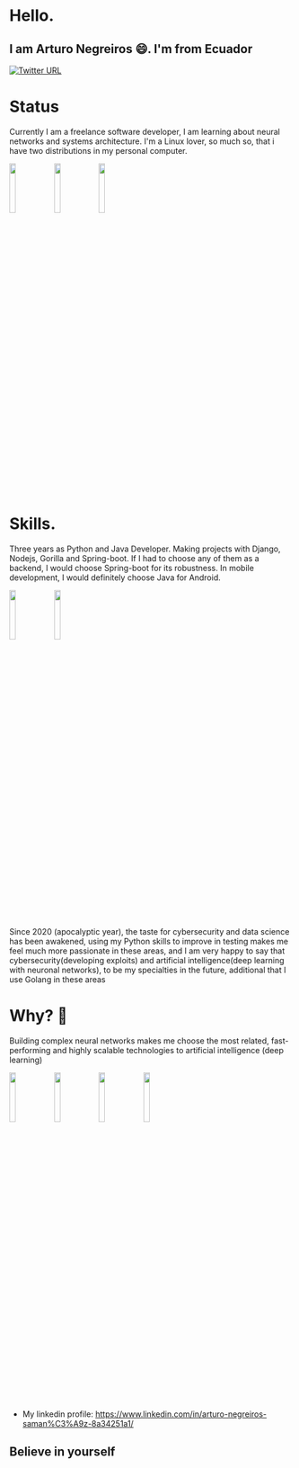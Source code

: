 
<strong>Hello.</strong>
=======

<h2>I am Arturo Negreiros 😄. I'm from Ecuador</h2>

[![Twitter URL](https://img.shields.io/twitter/url?style=social&url=https%3A%2F%2Ftwitter.com%2FDevTuron)](https://twitter.com/DevTuron)

<strong>Status</strong>
=======

Currently I am a freelance software developer, I am learning about neural networks and systems architecture. I'm a Linux lover, so much so, that i have two distributions in my personal computer. 

<p>
<img width="15%" src="https://www.vectorlogo.zone/logos/archlinux/archlinux-ar21.svg" />
<img width="15%" src="https://www.vectorlogo.zone/logos/ubuntu/ubuntu-ar21.svg" />
<img width="15%" src="https://www.vectorlogo.zone/logos/gnu_bash/gnu_bash-ar21.svg" />
</p>


<strong>Skills.</strong>
=======


Three years as Python and Java Developer. Making projects with Django, Nodejs, Gorilla and Spring-boot. If I had to choose any of them as a backend, I would choose Spring-boot for its robustness. In mobile development, I would definitely choose Java for Android.

<p>
<img width="15%" src="https://www.vectorlogo.zone/logos/java/java-ar21.svg" />
<img width="15%" src="https://www.vectorlogo.zone/logos/android/android-ar21.svg" />
</p>

Since 2020 (apocalyptic year), the taste for cybersecurity and data science has been awakened, using my Python skills to improve in testing makes me feel much more passionate in these areas, and I am very happy to say that cybersecurity(developing exploits) and artificial intelligence(deep learning with neuronal networks), to be my specialties in the future, additional that I use Golang in these areas

<strong>Why? 🤔</strong>
=======

Building complex neural networks makes me choose the most related, fast-performing and highly scalable technologies to artificial intelligence (deep learning)


<p>
<img width="15%" src="https://www.vectorlogo.zone/logos/golang/golang-ar21.svg" />
<img width="15%" src="https://www.vectorlogo.zone/logos/python/python-ar21.svg" />
<img width="15%" src="https://www.vectorlogo.zone/logos/linux/linux-ar21.svg" />
<img width="15%" src="https://www.vectorlogo.zone/logos/arduino/arduino-ar21.svg" />
</p>

- My linkedin profile: https://www.linkedin.com/in/arturo-negreiros-saman%C3%A9z-8a34251a1/

## Believe in yourself
<!--
**Arturo0911/Arturo0911** is a ✨ _special_ ✨ repository because its `README.md` (this file) appears on your GitHub profile.

Here are some ideas to get you started:

- 🔭 I’m currently working on Web Frameworks and security tools...
- 🌱 I’m currently learning about Go, Python & Java...
- 👯 I’m looking to collaborate on any project ...
- 🤔 I’m looking for help with ...
- 💬 Ask me about ...
- 📫 How to reach me: ...
- 😄 Pronouns: ...
- ⚡ Fun fact: ...
-->

